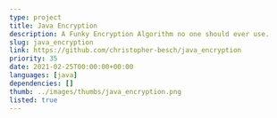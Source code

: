 ```yaml
---
type: project
title: Java Encryption
description: A Funky Encryption Algorithm no one should ever use.
slug: java_encryption
link: https://github.com/christopher-besch/java_encryption
priority: 35
date: 2021-02-25T00:00:00+00:00
languages: [java]
dependencies: []
thumb: ../images/thumbs/java_encryption.png
listed: true
---
```


